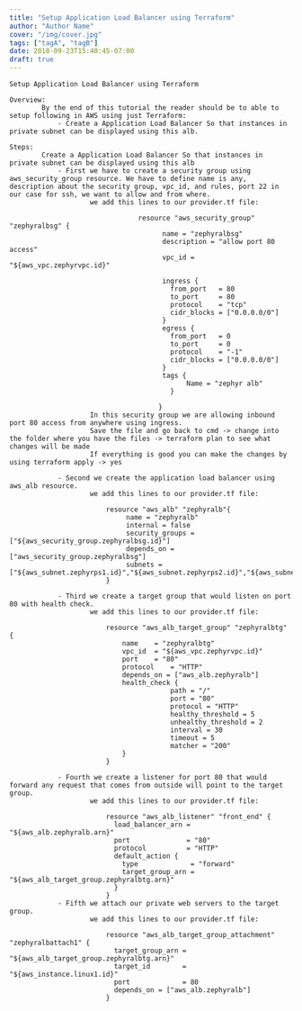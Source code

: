 ```yaml
---
title: "Setup Application Load Balancer using Terraform"
author: "Author Name"
cover: "/img/cover.jpg"
tags: ["tagA", "tagB"]
date: 2018-09-23T15:40:45-07:00
draft: true
---
```


	Setup Application Load Balancer using Terraform
	
	Overview:
			By the end of this tutorial the reader should be to able to setup following in AWS using just Terraform:
				- Create a Application Load Balancer So that instances in private subnet can be displayed using this alb.
				
	Steps:
			Create a Application Load Balancer So that instances in private subnet can be displayed using this alb
				- First we have to create a security group using aws_security_group resource. We have to define name is any, description about the security group, vpc_id, and rules, port 22 in our case for ssh, we want to allow and from where.
						we add this lines to our provider.tf file:
									
									resource "aws_security_group" "zephyralbsg" {  
										  name = "zephyralbsg"
										  description = "allow port 80 access"
										  vpc_id = "${aws_vpc.zephyrvpc.id}"

										  ingress {
											from_port   = 80
											to_port     = 80
											protocol    = "tcp"
											cidr_blocks = ["0.0.0.0/0"]
										  }
										  egress {
											from_port   = 0
											to_port     = 0
											protocol    = "-1"
											cidr_blocks = ["0.0.0.0/0"]
										  }
										  tags {
												Name = "zephyr alb"
											}
										  
										 }
						In this security group we are allowing inbound port 80 access from anywhere using ingress.
						Save the file and go back to cmd -> change into the folder where you have the files -> terraform plan to see what changes will be made
						If everything is good you can make the changes by using terraform apply -> yes
						
				- Second we create the application load balancer using aws_alb resource.
						we add this lines to our provider.tf file:
						
							resource "aws_alb" "zephyralb"{
								 name = "zephyralb"
								 internal = false
								 security_groups = ["${aws_security_group.zephyralbsg.id}"]
								 depends_on = ["aws_security_group.zephyralbsg"]
								 subnets = ["${aws_subnet.zephyrps1.id}","${aws_subnet.zephyrps2.id}","${aws_subnet.zephyrps3.id}"]
							}
							
				- Third we create a target group that would listen on port 80 with health check.
						we add this lines to our provider.tf file:
						
							resource "aws_alb_target_group" "zephyralbtg" {
								name	= "zephyralbtg"
								vpc_id	= "${aws_vpc.zephyrvpc.id}"
								port	= "80"
								protocol	= "HTTP"
								depends_on = ["aws_alb.zephyralb"]
								health_check {
											path = "/"
											port = "80"
											protocol = "HTTP"
											healthy_threshold = 5
											unhealthy_threshold = 2
											interval = 30
											timeout = 5
											matcher = "200"
								}
							}
							
				- Fourth we create a listener for port 80 that would forward any request that comes from outside will point to the target group.
						we add this lines to our provider.tf file:

							resource "aws_alb_listener" "front_end" {
							  load_balancer_arn = "${aws_alb.zephyralb.arn}"
							  port              = "80"
							  protocol          = "HTTP"
							  default_action {
								type             = "forward"
								target_group_arn = "${aws_alb_target_group.zephyralbtg.arn}"
							  }
							}
				- Fifth we attach our private web servers to the target group.
						we add this lines to our provider.tf file:

							resource "aws_alb_target_group_attachment" "zephyralbattach1" {
							  target_group_arn = "${aws_alb_target_group.zephyralbtg.arn}"
							  target_id        = "${aws_instance.linux1.id}"
							  port             = 80
							  depends_on = ["aws_alb.zephyralb"]
							}